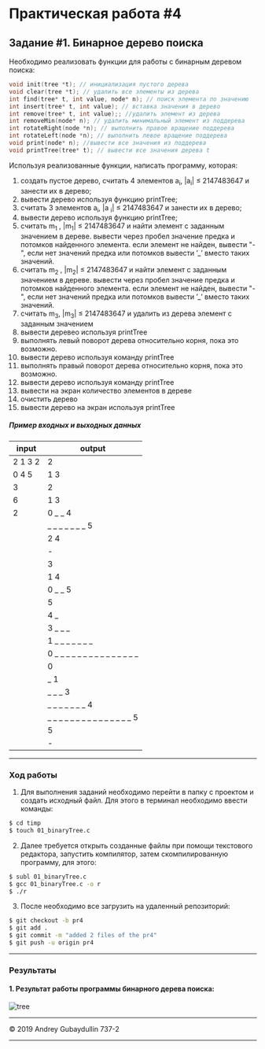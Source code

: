 
# Практическая работа #4

## Задание #1. Бинарное дерево поиска

Необходимо реализовать функции для работы с бинарным деревом поиска:
```c
void init(tree *t); // инициализация пустого дерева
void clear(tree *t); // удалить все элементы из дерева
int find(tree* t, int value, node* n); // поиск элемента по значению
int insert(tree* t, int value); // вставка значения в дерево
int remove(tree* t, int value);; //удалить элемент из дерева
int removeMin(node* n); // удалить минимальный элемент из поддерева
int rotateRight(node *n); // выполнить правое вращение поддерева
int rotateLeft(node *n); // выполнить левое вращение поддерева
void print(node* n); //вывести все значения из поддерева 
void printTree(tree* t); // вывести все значения дерева t
```
Используя реализованные функции, написать программу, которая:
1. создать пустое дерево, считать 4 элементов a<sub>i</sub>, |a<sub>i</sub>| ≤ 2147483647 и занести их в дерево;
2. вывести дерево используя функцию printTree;
3. считать 3 элементов a<sub>i</sub>, |a <sub>i</sub>| ≤ 2147483647 и занести их в дерево;
4. вывести дерево используя функцию printTree;
5. считать m<sub>1</sub> , |m<sub>1</sub>| ≤ 2147483647 и найти элемент с заданным значением в дереве. вывести через пробел значение предка
и потомков найденного элемента. если элемент не найден,
вывести "-", если нет значений предка или потомков вывести
’_’ вместо таких значений.
6. считать m<sub>2</sub> , |m<sub>2</sub>| ≤ 2147483647 и найти элемент с заданным значением в дереве. вывести через пробел значение предка
и потомков найденного элемента. если элемент не найден,
вывести "-", если нет значений предка или потомков вывести
’_’ вместо таких значений.
7. считать m<sub>3</sub>, |m<sub>3</sub>| ≤ 2147483647 и удалить из дерева элемент с
заданным значением
8. вывести деревео используя printTree
9. выполнять левый поворот дерева относительно корня, пока
это возможно.
10. вывести дерево используя команду printTree
11. выполнять правый поворот дерева относительно корня, пока
это возможно.
12. вывести дерево используя команду printTree
13. вывести на экран количество элементов в дереве
14. очистить дерево
15. вывести дерево на экран используя printTree

##### Пример входных и выходных данных

| input     | output      |
| ----------| ------------|
| 2 1 3 2   | 2   |
| 0 4 5	    | 1 3 |
| 3         | 2 |
| 6 	    |1 3|
| 2         |0 _ _ 4|
|           |_ _ _ _ _ _ _ 5|
|           | 2 4     |
|			|	-	|
|			|3|
|			|1 4	|
|			|0 _ _ 5	|
|			|5|
|			|4 _|
|			|	3 _ _ _|
|			|1 _ _ _ _ _ _ _|
|			|0 _ _ _ _ _ _ _ _ _ _ _ _ _ _ _|
|			|	0|
|			|	_ 1	|
|			|_ _ _ 3|
|			|_ _ _ _ _ _ _ 4	|
|			|_ _ _ _ _ _ _ _ _ _ _ _ _ _ _ 5|
|			|	5	|
|			|	-	|

---

### Ход работы

1. Для выполнения заданий необходимо перейти в папку с проектом и создать  исходный файл. Для этого в терминал необходимо ввести команды:
```sh
$ cd timp
$ touch 01_binaryTree.c
```

2. Далее требуется открыть созданные файлы при помощи текстового редактора, запустить компилятор, затем скомпилированную программу, для этого:
```sh
$ subl 01_binaryTree.c
$ gcc 01_binaryTree.c -o r
$ ./r
```

3. После необходимо все загрузить на удаленный репозиторий:
```sh
$ git checkout -b pr4
$ git add .
$ git commit -m "added 2 files of the pr4"
$ git push -u origin pr4
```
---
### Результаты

####  1. Результат работы программы бинарного дерева поиска:
![](https://cdn1.savepice.ru/uploads/2019/3/24/045450def96f8540fe36d7e9d5bad1ca-full.png "tree")
 
-----

&copy; 2019 Andrey Gubaydullin 737-2

-----
